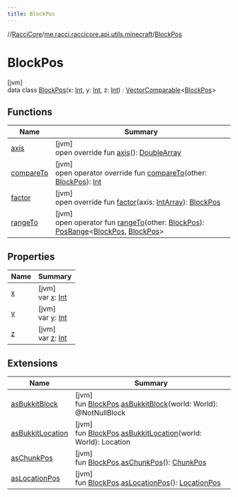 ```yaml
---
title: BlockPos
---
```

//[RacciCore](../../../index.html)/[me.racci.raccicore.api.utils.minecraft](../index.html)/[BlockPos](index.html)



# BlockPos



[jvm]\
data class [BlockPos](index.html)(x: [Int](https://kotlinlang.org/api/latest/jvm/stdlib/kotlin/-int/index.html), y: [Int](https://kotlinlang.org/api/latest/jvm/stdlib/kotlin/-int/index.html), z: [Int](https://kotlinlang.org/api/latest/jvm/stdlib/kotlin/-int/index.html)) : [VectorComparable](../-vector-comparable/index.html)&lt;[BlockPos](index.html)&gt;



## Functions


| Name | Summary |
|---|---|
| [axis](axis.html) | [jvm]<br>open override fun [axis](axis.html)(): [DoubleArray](https://kotlinlang.org/api/latest/jvm/stdlib/kotlin/-double-array/index.html) |
| [compareTo](index.html#516437261%2FFunctions%2F863300109) | [jvm]<br>open operator override fun [compareTo](index.html#516437261%2FFunctions%2F863300109)(other: [BlockPos](index.html)): [Int](https://kotlinlang.org/api/latest/jvm/stdlib/kotlin/-int/index.html) |
| [factor](factor.html) | [jvm]<br>open override fun [factor](factor.html)(axis: [IntArray](https://kotlinlang.org/api/latest/jvm/stdlib/kotlin/-int-array/index.html)): [BlockPos](index.html) |
| [rangeTo](index.html#442714981%2FFunctions%2F863300109) | [jvm]<br>open operator fun [rangeTo](index.html#442714981%2FFunctions%2F863300109)(other: [BlockPos](index.html)): [PosRange](../-pos-range/index.html)&lt;[BlockPos](index.html), [BlockPos](index.html)&gt; |


## Properties


| Name | Summary |
|---|---|
| [x](x.html) | [jvm]<br>var [x](x.html): [Int](https://kotlinlang.org/api/latest/jvm/stdlib/kotlin/-int/index.html) |
| [y](y.html) | [jvm]<br>var [y](y.html): [Int](https://kotlinlang.org/api/latest/jvm/stdlib/kotlin/-int/index.html) |
| [z](z.html) | [jvm]<br>var [z](z.html): [Int](https://kotlinlang.org/api/latest/jvm/stdlib/kotlin/-int/index.html) |


## Extensions


| Name | Summary |
|---|---|
| [asBukkitBlock](../as-bukkit-block.html) | [jvm]<br>fun [BlockPos](index.html).[asBukkitBlock](../as-bukkit-block.html)(world: World): @NotNullBlock |
| [asBukkitLocation](../as-bukkit-location.html) | [jvm]<br>fun [BlockPos](index.html).[asBukkitLocation](../as-bukkit-location.html)(world: World): Location |
| [asChunkPos](../as-chunk-pos.html) | [jvm]<br>fun [BlockPos](index.html).[asChunkPos](../as-chunk-pos.html)(): [ChunkPos](../-chunk-pos/index.html) |
| [asLocationPos](../as-location-pos.html) | [jvm]<br>fun [BlockPos](index.html).[asLocationPos](../as-location-pos.html)(): [LocationPos](../-location-pos/index.html) |

